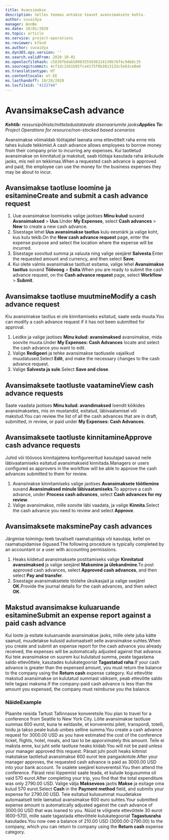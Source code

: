 ```yaml
---
title: Avansimakse
description: Selles teemas antakse teavet avansimaksete kohta.
author: suvaidya
manager: AnnBe
ms.date: 10/01/2020
ms.topic: article
ms.service: project-operations
ms.reviewer: kfend
ms.author: suvaidya
ms.dyn365.ops.version: ''
ms.search.validFrom: 2020-10-01
ms.openlocfilehash: c5839fbdab58903555936324139b76f4c94b6c35
ms.sourcegitcommit: 4cf1dc1561b92fca4175f0b3813133c5e63ce8e6
ms.translationtype: HT
ms.contentlocale: et-EE
ms.lasthandoff: 10/28/2020
ms.locfileid: "4122744"
---
```

# <a name="cash-advance"></a><span data-ttu-id="5a334-103">Avansimakse</span><span class="sxs-lookup"><span data-stu-id="5a334-103">Cash advance</span></span>

<span data-ttu-id="5a334-104">_**Kehtib:** ressursipõhiste/mitteladustatavate stsenaariumite jaoks_</span><span class="sxs-lookup"><span data-stu-id="5a334-104">_**Applies To:** Project Operations for resource/non-stocked based scenarios_</span></span>

<span data-ttu-id="5a334-105">Avansimakse võimaldab töötajatel laenata oma ettevõttelt raha enne mis tahes kulude tekkimist.</span><span class="sxs-lookup"><span data-stu-id="5a334-105">A cash advance allows employees to borrow money from their company prior to incurring any expenses.</span></span> <span data-ttu-id="5a334-106">Kui taotletud avansimakse on kinnitatud ja makstud, saab töötaja kasutada raha ärikulude jaoks, mis neil on tekkimas.</span><span class="sxs-lookup"><span data-stu-id="5a334-106">When a requested cash advance is approved and paid, the employee can use the money for the business expenses they may be about to incur.</span></span> 

## <a name="create-and-submit-a-cash-advance-request"></a><span data-ttu-id="5a334-107">Avansimakse taotluse loomine ja esitamine</span><span class="sxs-lookup"><span data-stu-id="5a334-107">Create and submit a cash advance request</span></span>

1. <span data-ttu-id="5a334-108">Uue avansimakse loomiseks valige jaotises **Minu kulud** suvand **Avansimaksed** > **Uus**.</span><span class="sxs-lookup"><span data-stu-id="5a334-108">Under **My Expenses**, select **Cash advances** > **New** to create a new cash advance.</span></span> 
2. <span data-ttu-id="5a334-109">Sisestage lehel **Uus avansimakse taotlus** kulu eesmärk ja valige koht, kus kulu tekib.</span><span class="sxs-lookup"><span data-stu-id="5a334-109">On the **New cash advance request** page, enter the expense purpose and select the location where the expense will be incurred.</span></span>
3. <span data-ttu-id="5a334-110">Sisestage soovitud summa ja valuuta ning valige seejärel **Salvesta**.</span><span class="sxs-lookup"><span data-stu-id="5a334-110">Enter the requested amount and currency, and then select **Save**.</span></span> 
4. <span data-ttu-id="5a334-111">Kui olete valmis avansimakse taotlust esitama, valige lehel **Avansimakse taotlus** suvand **Töövoog** > **Esita**.</span><span class="sxs-lookup"><span data-stu-id="5a334-111">When you are ready to submit the cash advance request, on the **Cash advance request** page, select **Workflow** > **Submit**.</span></span>

## <a name="modify-a-cash-advance-request"></a><span data-ttu-id="5a334-112">Avansimakse taotluse muutmine</span><span class="sxs-lookup"><span data-stu-id="5a334-112">Modify a cash advance request</span></span>

<span data-ttu-id="5a334-113">Kiu avansimakse taotlus ei ole kinnitamiseks esitatud, saate seda muuta.</span><span class="sxs-lookup"><span data-stu-id="5a334-113">You can modify a cash advance request if it has not been submitted for approval.</span></span>

1. <span data-ttu-id="5a334-114">Leidke ja valige jaotises **Minu kulud: avansimaksed** avansimakse, mida soovite muuta.</span><span class="sxs-lookup"><span data-stu-id="5a334-114">Under **My Expenses: Cash Advances** locate and select the cash advance you want to edit.</span></span>
2. <span data-ttu-id="5a334-115">Valige **Redigeeri** ja tehke avansimakse taotlusele vajalikud muudatused.</span><span class="sxs-lookup"><span data-stu-id="5a334-115">Select **Edit**, and make the necessary changes to the cash advance request.</span></span> 
3. <span data-ttu-id="5a334-116">Valige **Salvesta ja sule**.</span><span class="sxs-lookup"><span data-stu-id="5a334-116">Select **Save and close**.</span></span>


## <a name="view-cash-advance-requests"></a><span data-ttu-id="5a334-117">Avansimaksete taotluste vaatamine</span><span class="sxs-lookup"><span data-stu-id="5a334-117">View cash advance requests</span></span>
<span data-ttu-id="5a334-118">Saate vaadata jaotises **Minu kulud: avandimaksed** loendit kõikides avansimaksetes, mis on mustandid, esitatud, läbivaatamisel või makstud.</span><span class="sxs-lookup"><span data-stu-id="5a334-118">You can review the list of all the cash advances that are in draft, submitted, in review, or paid under **My Expenses: Cash Advances**.</span></span> 

## <a name="approve-cash-advance-requests"></a><span data-ttu-id="5a334-119">Avansimaksete taotluste kinnitamine</span><span class="sxs-lookup"><span data-stu-id="5a334-119">Approve cash advance requests</span></span>

<span data-ttu-id="5a334-120">Juhid või töövoos kinnitajatena konfigureeritud kasutajad saavad neile läbivaatamiseks esitatud avansimakseid kinnitada.</span><span class="sxs-lookup"><span data-stu-id="5a334-120">Managers or users configured as approvers in the workflow will be able to approve the cash advances submitted to them for review.</span></span> 

1. <span data-ttu-id="5a334-121">Avansimakse kinnitamiseks valige jaotises **Avansimaksete töötlemine** suvand **Avansimaksed minule läbivaatamiseks**.</span><span class="sxs-lookup"><span data-stu-id="5a334-121">To approve a cash advance, under **Process cash advances**, select **Cash advances for my review**.</span></span>
2. <span data-ttu-id="5a334-122">Valige avansimakse, mille soovite läbi vaadata, ja valige **Kinnita**.</span><span class="sxs-lookup"><span data-stu-id="5a334-122">Select the cash advance you need to review and select **Approve**.</span></span>  

## <a name="pay-cash-advances"></a><span data-ttu-id="5a334-123">Avansimaksete maksmine</span><span class="sxs-lookup"><span data-stu-id="5a334-123">Pay cash advances</span></span> 
<span data-ttu-id="5a334-124">Järgmise toimingu teeb tavaliselt raamatupidaja või kasutaja, kellel on raamatupidamise õigused.</span><span class="sxs-lookup"><span data-stu-id="5a334-124">The following procedure is typically completed by an accountant or a user with accounting permissions.</span></span>

1. <span data-ttu-id="5a334-125">Heaks kiidetud avansimaksete postitamiseks valige **Kinnitatud avansimaksed** ja valige seejärel **Maksmine ja ülekandmine**.</span><span class="sxs-lookup"><span data-stu-id="5a334-125">To post approved cash advances, select **Approved cash advances**, and then select **Pay and transfer**.</span></span>  
2. <span data-ttu-id="5a334-126">Sisestage avansimaksetele töölehe üksikasjad ja valige seejärel **OK**.</span><span class="sxs-lookup"><span data-stu-id="5a334-126">Provide the journal details for the cash advances, and then select **OK**.</span></span> 

## <a name="submit-an-expense-report-against-a-paid-cash-advance"></a><span data-ttu-id="5a334-127">Makstud avansimakse kuluaruande esitamine</span><span class="sxs-lookup"><span data-stu-id="5a334-127">Submit an expense report against a paid cash advance</span></span> 

<span data-ttu-id="5a334-128">Kui loote ja esitate kuluaruande avansimakse jaoks, mille olete juba kätte saanud, muudetakse kulusid automaatselt selle avansimakse suhtes.</span><span class="sxs-lookup"><span data-stu-id="5a334-128">When you create and submit an expense report for the cash advance you already received, the expenses will be automatically adjusted against that advance.</span></span> <span data-ttu-id="5a334-129">Kui teie avansimakse on suurem kui kulutatud summa, peate tagastama saldo ettevõttele, kasutades kulukategooriat **Tagastatud raha**.</span><span class="sxs-lookup"><span data-stu-id="5a334-129">If your cash advance is greater than the expensed amount, you must return the balance to the company using the **Return cash** expense category.</span></span> <span data-ttu-id="5a334-130">Kui ettevõtte makstud avansimakse on kulutatud summast väiksem, peab ettevõtte saldo teile tagasi maksma.</span><span class="sxs-lookup"><span data-stu-id="5a334-130">If the company-paid cash advance is less than the amount you expensed, the company must reimburse you the balance.</span></span> 

### <a name="example"></a><span data-ttu-id="5a334-131">Näide</span><span class="sxs-lookup"><span data-stu-id="5a334-131">Example</span></span>
<span data-ttu-id="5a334-132">Plaanite reisida Tartust Tallinnasse konveretsile.</span><span class="sxs-lookup"><span data-stu-id="5a334-132">You plan to travel for a conference from Seattle to New York City.</span></span> <span data-ttu-id="5a334-133">Lõite avansimakse taotluse summas 600 eurot, kuna te eeldasite, et konverentsi pileti, transpordi, totelli, toidu ja takso peale kulub umbes selline summa.</span><span class="sxs-lookup"><span data-stu-id="5a334-133">You create a cash advance request for 3000.00 USD as you have estimated the cost of the conference ticket, flights, hotel, meals, and taxi to be apporximately this amount.</span></span> <span data-ttu-id="5a334-134">Teile ei maksta enne, kui juht selle taotluse heaks kiidab.</span><span class="sxs-lookup"><span data-stu-id="5a334-134">You will not be paid unless your manager approved this request.</span></span> <span data-ttu-id="5a334-135">Pärast juhi poolt heaks kiitmist makstakse taotletud avansimakse 600 eurot teie pangaokntole.</span><span class="sxs-lookup"><span data-stu-id="5a334-135">After your manager approves, the requested cash advance is paid as 3000.00 USD into your bank account.</span></span> <span data-ttu-id="5a334-136">Te osalete seejärel konverentsil.</span><span class="sxs-lookup"><span data-stu-id="5a334-136">You then attend the conference.</span></span> <span data-ttu-id="5a334-137">Pärast reisi lõppemist saate teada, et kulude kogusumma oli vaid 570 eurot.</span><span class="sxs-lookup"><span data-stu-id="5a334-137">After completing your trip, you find that the total expenditure was only 2790.00 USD.</span></span> <span data-ttu-id="5a334-138">Valige välja **Maksevoos** jaotis **Makse** ja esitage oma kulud 570 eurot.</span><span class="sxs-lookup"><span data-stu-id="5a334-138">Select **Cash** in the **Payment method** field, and submits your expense for 2790.00 USD.</span></span> <span data-ttu-id="5a334-139">Teie esitatud kulusummat muudetakse automaatselt teile laenatud avansimakse 600 euro suhtes.</span><span class="sxs-lookup"><span data-stu-id="5a334-139">Your submitted expense amount is automatically adjusted against the cash advance of 3000.00 USD that was loaned to you.</span></span> <span data-ttu-id="5a334-140">Nüüd te võlgnete ettevõttele 30 eurot (600–570), mille saate tagastada ettevõttele kulukategooriat **Tagastusraha** kasutades.</span><span class="sxs-lookup"><span data-stu-id="5a334-140">You now owe a balance of 210.00 USD (3000.00-2790.00) to the company, which you can return to company using the **Return cash** expense category.</span></span> 
